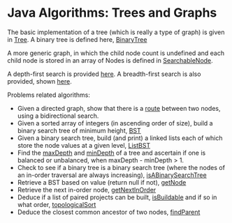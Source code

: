 # Java Algorithms: Trees and Graphs #

The basic implementation of a tree (which is really a type of graph) is given in [Tree](./algorithms/Tree.java). A binary tree is defined here, [BinaryTree](./algorithms/BinaryTree.java)

A more generic graph, in which the child node count is undefined and each child node is stored in an array of Nodes is defined in [SearchableNode](./algorithms/SearchableTree.java).

A depth-first search is provided [here](./algorithms/SearchableTree.java#L49). A breadth-first search is also provided, shown [here](./algorithms/SearchableTree.java#L71).

Problems related algorithms:

+ Given a directed graph, show that there is a [route](./algorithms/SearchableTree.java#L98) between two nodes, using a bidirectional search.
+ Given a sorted array of integers (in ascending order of size), build a binary search tree of minimum height, [BST](./algorithms/BinarySearchTree.java)
+ Given a binary search tree, build (and print) a linked lists each of which store the node values at a given level, [ListBST](./algorithms/BinarySearchTree.java#L56)
+ Find the [maxDepth](./algorithms/BinaryTree.java#L72) and [minDepth](./algorithms/BinaryTree.java#L89) of a tree and ascertain if one is balanced or unbalanced, when maxDepth - minDepth > 1.
+ Check to see if a binary tree is a binary search tree (where the nodes of an in-order traversal are always increasing), [isABinarySearchTree](./algorithms/BinaryTree.java#L111)
+ Retrieve a BST based on value (return null if not), [getNode](./algorithms/BinarySearchTree.java#L82)
+ Retrieve the next in-order node, [getNextInOrder](./algorithms/BinarySearchTree.java#L97)
+ Deduce if a list of paired projects can be built, [isBuildable](./algorithms/BuildOrder.java#L21) and if so in what order, [topologicalSort](./algorithms/TopologicalSort.java)
+ Deduce the closest common ancestor of two nodes, [findParent](./algorithms/FindAncestor.java)